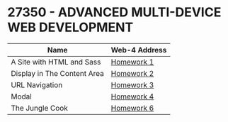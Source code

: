 # 27350  - ADVANCED MULTI-DEVICE WEB DEVELOPMENT

| Name | Web-4 Address |
| --- | --- |
| A Site with HTML and Sass | [Homework 1](https://in-info-web4.informatics.iupui.edu/~sssaba/homework1/Home.html) |
| Display in The Content Area | [Homework 2](https://in-info-web4.informatics.iupui.edu/~sssaba/homework2/) |
| URL Navigation | [Homework 3](https://in-info-web4.informatics.iupui.edu/~sssaba/homework3/) |
| Modal | [Homework 4](https://in-info-web4.informatics.iupui.edu/~sssaba/homework4/) |
| The Jungle Cook | [Homework 6](https://in-info-web4.informatics.iupui.edu/~sssaba/homework6/) |


